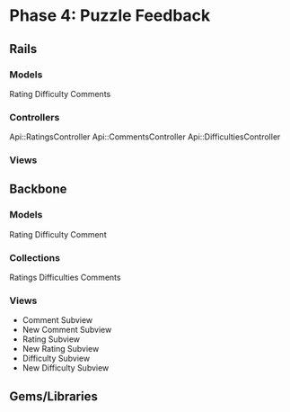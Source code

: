 # Phase 4: Puzzle Feedback

## Rails
### Models
Rating
Difficulty
Comments

### Controllers
Api::RatingsController
Api::CommentsController
Api::DifficultiesController

### Views


## Backbone
### Models
Rating
Difficulty
Comment

### Collections
Ratings
Difficulties
Comments

### Views
* Comment Subview
* New Comment Subview
* Rating Subview
* New Rating Subview
* Difficulty Subview
* New Difficulty Subview

## Gems/Libraries

